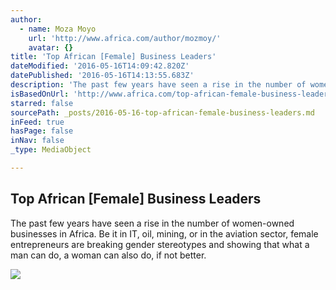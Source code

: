 ```yaml
---
author:
  - name: Moza Moyo
    url: 'http://www.africa.com/author/mozmoy/'
    avatar: {}
title: 'Top African [Female] Business Leaders'
dateModified: '2016-05-16T14:09:42.820Z'
datePublished: '2016-05-16T14:13:55.683Z'
description: 'The past few years have seen a rise in the number of women-owned businesses in Africa. Be it in IT, oil, mining, or in the aviation sector, female entrepreneurs are breaking gender stereotypes and showing that what a man can do, a woman can also do, if not better.'
isBasedOnUrl: 'http://www.africa.com/top-african-female-business-leaders/'
starred: false
sourcePath: _posts/2016-05-16-top-african-female-business-leaders.md
inFeed: true
hasPage: false
inNav: false
_type: MediaObject

---
```

<article style=""><h1>Top African [Female] Business Leaders</h1><p>The past few years have seen a rise in the number of women-owned businesses in Africa. Be it in IT, oil, mining, or in the aviation sector, female entrepreneurs are breaking gender stereotypes and showing that what a man can do, a woman can also do, if not better.</p><img src="http://www.africa.com/wp-content/uploads/2016/04/Folorunsho-Alakija.jpg" /></article>